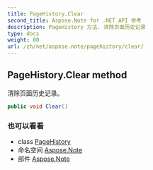 ```yaml
---
title: PageHistory.Clear
second_title: Aspose.Note for .NET API 参考
description: PageHistory 方法. 清除页面历史记录
type: docs
weight: 80
url: /zh/net/aspose.note/pagehistory/clear/
---
```

## PageHistory.Clear method

清除页面历史记录。

```csharp
public void Clear()
```

### 也可以看看

* class [PageHistory](../)
* 命名空间 [Aspose.Note](../../pagehistory/)
* 部件 [Aspose.Note](../../../)


